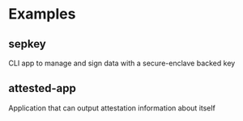 # Examples

## sepkey

CLI app to manage and sign data with a secure-enclave backed key

## attested-app

Application that can output attestation information about itself

